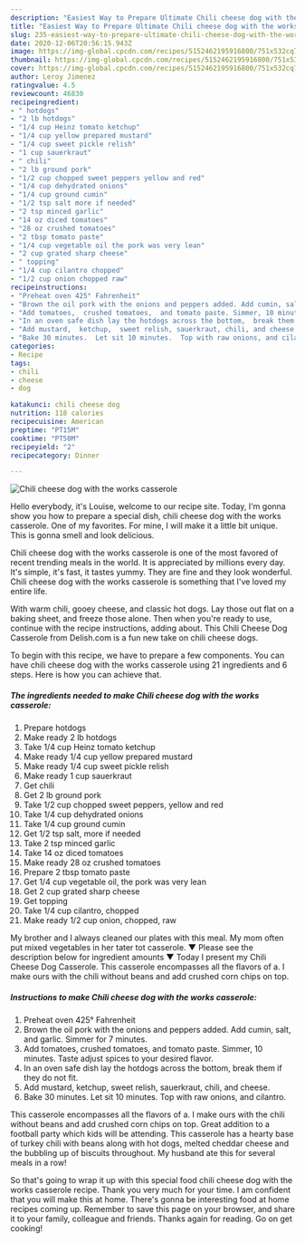 ```yaml
---
description: "Easiest Way to Prepare Ultimate Chili cheese dog with the works casserole"
title: "Easiest Way to Prepare Ultimate Chili cheese dog with the works casserole"
slug: 235-easiest-way-to-prepare-ultimate-chili-cheese-dog-with-the-works-casserole
date: 2020-12-06T20:56:15.943Z
image: https://img-global.cpcdn.com/recipes/5152462195916800/751x532cq70/chili-cheese-dog-with-the-works-casserole-recipe-main-photo.jpg
thumbnail: https://img-global.cpcdn.com/recipes/5152462195916800/751x532cq70/chili-cheese-dog-with-the-works-casserole-recipe-main-photo.jpg
cover: https://img-global.cpcdn.com/recipes/5152462195916800/751x532cq70/chili-cheese-dog-with-the-works-casserole-recipe-main-photo.jpg
author: Leroy Jimenez
ratingvalue: 4.5
reviewcount: 46830
recipeingredient:
- " hotdogs"
- "2 lb hotdogs"
- "1/4 cup Heinz tomato ketchup"
- "1/4 cup yellow prepared mustard"
- "1/4 cup sweet pickle relish"
- "1 cup sauerkraut"
- " chili"
- "2 lb ground pork"
- "1/2 cup chopped sweet peppers yellow and red"
- "1/4 cup dehydrated onions"
- "1/4 cup ground cumin"
- "1/2 tsp salt more if needed"
- "2 tsp minced garlic"
- "14 oz diced tomatoes"
- "28 oz crushed tomatoes"
- "2 tbsp tomato paste"
- "1/4 cup vegetable oil the pork was very lean"
- "2 cup grated sharp cheese"
- " topping"
- "1/4 cup cilantro chopped"
- "1/2 cup onion chopped raw"
recipeinstructions:
- "Preheat oven 425° Fahrenheit"
- "Brown the oil pork with the onions and peppers added. Add cumin, salt, and garlic. Simmer for 7 minutes."
- "Add tomatoes,  crushed tomatoes,  and tomato paste. Simmer, 10 minutes. Taste adjust spices to your desired flavor."
- "In an oven safe dish lay the hotdogs across the bottom,  break them if they do not fit."
- "Add mustard,  ketchup,  sweet relish, sauerkraut, chili, and cheese."
- "Bake 30 minutes.  Let sit 10 minutes.  Top with raw onions, and cilantro."
categories:
- Recipe
tags:
- chili
- cheese
- dog

katakunci: chili cheese dog 
nutrition: 118 calories
recipecuisine: American
preptime: "PT15M"
cooktime: "PT50M"
recipeyield: "2"
recipecategory: Dinner

---
```



![Chili cheese dog with the works casserole](https://img-global.cpcdn.com/recipes/5152462195916800/751x532cq70/chili-cheese-dog-with-the-works-casserole-recipe-main-photo.jpg)

Hello everybody, it's Louise, welcome to our recipe site. Today, I'm gonna show you how to prepare a special dish, chili cheese dog with the works casserole. One of my favorites. For mine, I will make it a little bit unique. This is gonna smell and look delicious.

Chili cheese dog with the works casserole is one of the most favored of recent trending meals in the world. It is appreciated by millions every day. It's simple, it's fast, it tastes yummy. They are fine and they look wonderful. Chili cheese dog with the works casserole is something that I've loved my entire life.

With warm chili, gooey cheese, and classic hot dogs. Lay those out flat on a baking sheet, and freeze those alone. Then when you&#39;re ready to use, continue with the recipe instructions, adding about. This Chili Cheese Dog Casserole from Delish.com is a fun new take on chili cheese dogs.


To begin with this recipe, we have to prepare a few components. You can have chili cheese dog with the works casserole using 21 ingredients and 6 steps. Here is how you can achieve that.

<!--inarticleads1-->

##### The ingredients needed to make Chili cheese dog with the works casserole:

1. Prepare  hotdogs
1. Make ready 2 lb hotdogs
1. Take 1/4 cup Heinz tomato ketchup
1. Make ready 1/4 cup yellow prepared mustard
1. Make ready 1/4 cup sweet pickle relish
1. Make ready 1 cup sauerkraut
1. Get  chili
1. Get 2 lb ground pork
1. Take 1/2 cup chopped sweet peppers, yellow and red
1. Take 1/4 cup dehydrated onions
1. Take 1/4 cup ground cumin
1. Get 1/2 tsp salt, more if needed
1. Take 2 tsp minced garlic
1. Take 14 oz diced tomatoes
1. Make ready 28 oz crushed tomatoes
1. Prepare 2 tbsp tomato paste
1. Get 1/4 cup vegetable oil, the pork was very lean
1. Get 2 cup grated sharp cheese
1. Get  topping
1. Take 1/4 cup cilantro, chopped
1. Make ready 1/2 cup onion, chopped, raw


My brother and I always cleaned our plates with this meal. My mom often put mixed vegetables in her tater tot casserole. ▼ Please see the description below for ingredient amounts ▼ Today I present my Chili Cheese Dog Casserole. This casserole encompasses all the flavors of a. I make ours with the chili without beans and add crushed corn chips on top. 

<!--inarticleads2-->

##### Instructions to make Chili cheese dog with the works casserole:

1. Preheat oven 425° Fahrenheit
1. Brown the oil pork with the onions and peppers added. Add cumin, salt, and garlic. Simmer for 7 minutes.
1. Add tomatoes,  crushed tomatoes,  and tomato paste. Simmer, 10 minutes. Taste adjust spices to your desired flavor.
1. In an oven safe dish lay the hotdogs across the bottom,  break them if they do not fit.
1. Add mustard,  ketchup,  sweet relish, sauerkraut, chili, and cheese.
1. Bake 30 minutes.  Let sit 10 minutes.  Top with raw onions, and cilantro.


This casserole encompasses all the flavors of a. I make ours with the chili without beans and add crushed corn chips on top. Great addition to a football party which kids will be attending. This casserole has a hearty base of turkey chili with beans along with hot dogs, melted cheddar cheese and the bubbling up of biscuits throughout. My husband ate this for several meals in a row! 

So that's going to wrap it up with this special food chili cheese dog with the works casserole recipe. Thank you very much for your time. I am confident that you will make this at home. There's gonna be interesting food at home recipes coming up. Remember to save this page on your browser, and share it to your family, colleague and friends. Thanks again for reading. Go on get cooking!
